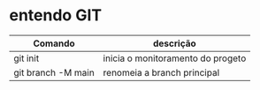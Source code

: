 # entendo GIT

|Comando|descrição|
|-|-|
|git init | inicia o monitoramento do progeto |
|git branch -M main| renomeia a branch principal|